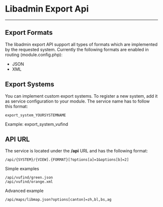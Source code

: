 # Libadmin Export Api
---------------------

## Export Formats

The libadmin export API support all types of formats which are implemented by the requested system.
Currently the following formats are enabled in routing (module.config.php):

* JSON
* XML

## Export Systems

You can implement custom export systems. To register a new system, add it as service configuration to your module.
The service name has to follow this format:

	export_system_YOURSYSTEMNAME

Example: export_system_vufind


## API URL

The service is located under the **/api** URL and has the following format:

	/api/{SYSTEM}/{VIEW].{FORMAT}[?options[a]=1&options[b]=2]

Simple examples

	/api/vufind/green.json
	/api/vufind/orange.xml
Advanced example

	/api/maps/libmap.json?options[canton]=zh,bl,bs,ag
